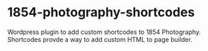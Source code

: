 # 1854-photography-shortcodes

Wordpress plugin to add custom shortcodes to 1854 Photography. Shortcodes provde a way to add custom HTML to page builder.
